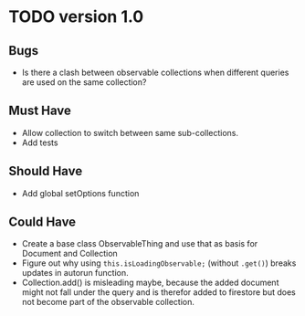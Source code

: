 # TODO version 1.0

## Bugs

- Is there a clash between observable collections when different queries are
  used on the same collection?

## Must Have

- Allow collection to switch between same sub-collections.
- Add tests

## Should Have

- Add global setOptions function

## Could Have

- Create a base class ObservableThing and use that as basis for Document and
  Collection
- Figure out why using `this.isLoadingObservable;` (without `.get()`) breaks
  updates in autorun function.
- Collection.add() is misleading maybe, because the added document might not
  fall under the query and is therefor added to firestore but does not become
  part of the observable collection.
